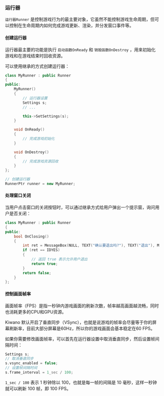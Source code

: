 ### 运行器

`运行器Runner` 是控制游戏行为的最主要对象，它虽然不能控制游戏生命周期，但可以控制在生命周期内如何完成游戏更新、渲染，并分发窗口事件等。

#### 创建运行器

运行器最主要的功能是执行 `启动函数OnReady` 和 `销毁函数OnDestroy` ，用来初始化游戏和在游戏结束时回收资源。

可以使用继承的方式创建运行器：

```cpp
class MyRunner : public Runner
{
public:
    MyRunner()
    {
        // 运行器设置
        Settings s;
        // ...

        this->SetSettings(s);
    }

    void OnReady()
    {
        // 完成游戏初始化
    }

    void OnDestroy()
    {
        // 完成游戏资源回收
    }
};

// 创建运行器
RunnerPtr runner = new MyRunner;
```

#### 处理窗口关闭

当用户点击窗口的关闭按钮时，可以通过继承方式给用户弹出一个提示窗，询问用户是否关闭：

```cpp
class MyRunner : public Runner
{
public:
    bool OnClosing()
    {
        int ret = MessageBox(NULL, TEXT("确认要退出吗?"), TEXT("退出"), MB_YESNO | MB_ICONQUESTION);
        if (ret == IDYES)
        {
            // 返回 true 表示允许用户退出
            return true;
        }
        return false;
    }
};
```

#### 控制画面帧率

画面帧率（FPS）是指一秒钟内游戏画面的刷新次数，帧率越高画面越流畅，同时也消耗更多的CPU和GPU资源。

Kiwano 默认开启了垂直同步（VSync），也就是说游戏的帧率会尽量等于你的屏幕刷新率，目前大部分屏幕是60Hz，所以你的游戏画面会基本稳定在60 FPS。

如果你需要修改画面帧率，可以首先在运行器设置中取消垂直同步，然后设置帧间隔时间：

```cpp
Settings s;
// 取消垂直同步
s.vsync_enabled = false;
// 设置帧间隔时间
s.frame_interval = 1_sec / 100;
```

`1_sec / 100` 表示 1 秒钟除以 100，也就是每一帧的间隔是 10 毫秒，这样一秒钟就可以刷新 100 帧，即 100 FPS。
